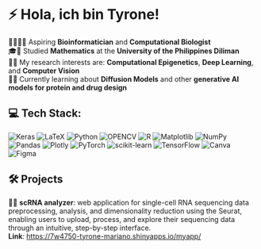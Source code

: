 # ⚡️ Hola, ich bin Tyrone!
🧬👨🏻‍💻 Aspiring **Bioinformatician** and **Computational Biologist**<br>
🎓🔢 Studied **Mathematics** at the **University of the Philippines Diliman**<br>
🤖🔬 My research interests are: **Computational Epigenetics**, **Deep Learning**, and **Computer Vision**<br>
💭💡 Currently learning about **Diffusion Models** and other **generative AI models for protein and drug design**


## 💻 Tech Stack:
![Keras](https://img.shields.io/badge/Keras-%23D00000.svg?style=for-the-badge&logo=Keras&logoColor=white) ![LaTeX](https://img.shields.io/badge/latex-%23008080.svg?style=for-the-badge&logo=latex&logoColor=white) ![Python](https://img.shields.io/badge/python-3670A0?style=for-the-badge&logo=python&logoColor=ffdd54) ![OPENCV](https://img.shields.io/badge/OpenCV-27338e?style=for-the-badge&logo=OpenCV&logoColor=white) ![R](https://img.shields.io/badge/r-%23276DC3.svg?style=for-the-badge&logo=r&logoColor=white) ![Matplotlib](https://img.shields.io/badge/Matplotlib-%23ffffff.svg?style=for-the-badge&logo=Matplotlib&logoColor=black) ![NumPy](https://img.shields.io/badge/numpy-%23013243.svg?style=for-the-badge&logo=numpy&logoColor=white) ![Pandas](https://img.shields.io/badge/pandas-%23150458.svg?style=for-the-badge&logo=pandas&logoColor=white) ![Plotly](https://img.shields.io/badge/Plotly-%233F4F75.svg?style=for-the-badge&logo=plotly&logoColor=white) ![PyTorch](https://img.shields.io/badge/PyTorch-%23EE4C2C.svg?style=for-the-badge&logo=PyTorch&logoColor=white) ![scikit-learn](https://img.shields.io/badge/scikit--learn-%23F7931E.svg?style=for-the-badge&logo=scikit-learn&logoColor=white) ![TensorFlow](https://img.shields.io/badge/TensorFlow-%23FF6F00.svg?style=for-the-badge&logo=TensorFlow&logoColor=white) ![Canva](https://img.shields.io/badge/Canva-%2300C4CC.svg?style=for-the-badge&logo=Canva&logoColor=white) ![Figma](https://img.shields.io/badge/figma-%23F24E1E.svg?style=for-the-badge&logo=figma&logoColor=white)

## 🛠️ Projects
🧪🧪 **scRNA analyzer**: web application for single-cell RNA sequencing data preprocessing, analysis, and dimensionality reduction using the Seurat, enabling users to upload, process, and explore their sequencing data through an intuitive, step-by-step interface.<br>
**Link**: https://7w4750-tyrone-mariano.shinyapps.io/myapp/

<!-- Proudly created with GPRM ( https://gprm.itsvg.in ) -->
